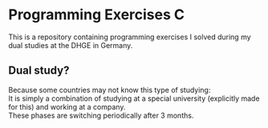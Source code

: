 # Programming Exercises C

This is a repository containing programming exercises I solved during my dual studies at the DHGE in Germany.

## Dual study?
Because some countries may not know this type of studying: <br>
It is simply a combination of studying at a special university (explicitly made for this) and working at a company. <br>
These phases are switching periodically after 3 months.
